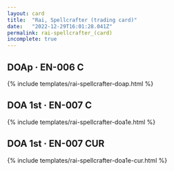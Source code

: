 ```yaml
---
layout: card
title:  "Rai, Spellcrafter (trading card)"
date:   "2022-12-29T16:01:28.041Z"
permalink: rai-spellcrafter_(card)
incomplete: true
---
```


## DOAp &middot; EN-006 C

{% include templates/rai-spellcrafter-doap.html %}


## DOA 1st &middot; EN-007 C

{% include templates/rai-spellcrafter-doa1e.html %}


## DOA 1st &middot; EN-007 CUR

{% include templates/rai-spellcrafter-doa1e-cur.html %}

